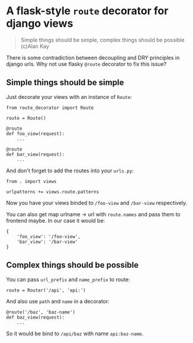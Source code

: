 A flask-style `route` decorator for django views
================================================

> Simple things should be simple, complex things should be possible (c)Alan Kay

There is some contradiction between decoupling and DRY principles
in django urls. Why not use flasky `@route` decorator to fix this issue?

Simple things should be simple
------------------------------
Just decorate your views with an instance of `Route`:

    from route_decorator import Route

    route = Route()

    @route
    def foo_view(request):
        ...

    @route
    def bar_view(request):
        ...


And don't forget to add the routes into your `urls.py`:

    from . import views

    urlpatterns += views.route.patterns


Now you have your views binded to `/foo-view` and `/bar-view` respectively.

You can also get map urlname -> url with `route.names` and pass them to
frontend maybe. In our case it would be:

    {
        'foo_view': '/foo-view',
        'bar_view': '/bar-view'
    }


Complex things should be possible
---------------------------------
You can pass `url_prefix` and `name_prefix` to route:

    route = Router('/api', 'api:')

And also use `path` and `name` in a decorator:

    @route('/baz', 'baz-name')
    def baz_view(request):
        ...

So it would be bind to `/api/baz` with name `api:baz-name`.
